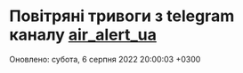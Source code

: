 # Повітряні тривоги з telegram каналу [air_alert_ua](https://t.me/air_alert_ua)

Оновлено:
субота, 6 серпня 2022 20:00:03 +0300
